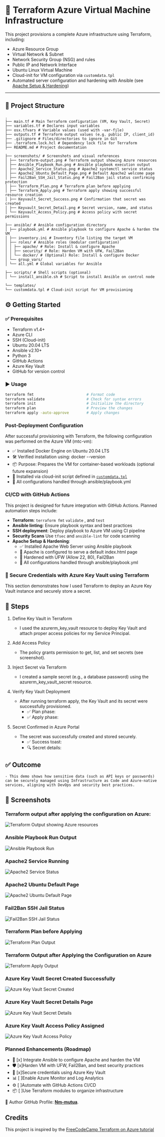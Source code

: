 # 🚀 Terraform Azure Virtual Machine Infrastructure

This project provisions a complete Azure infrastructure using Terraform, including:

- Azure Resource Group  
- Virtual Network & Subnet  
- Network Security Group (NSG) and rules  
- Public IP and Network Interface  
- Ubuntu Linux Virtual Machine  
- Cloud-init for VM configuration via `customdata.tpl`  
- Automated server configuration and hardening with Ansible (see [Apache Setup & Hardening](#apache-setup--hardening))  

---

## 📁 Project Structure

```
.
├── main.tf # Main Terraform configuration (VM, Key Vault, Secret)
├── variables.tf # Declares input variables
├── osx.tfvars # Variable values (used with -var-file)
├── outputs.tf # Terraform output values (e.g. public IP, client_id)
├── .gitignore # Files/directories to ignore in Git
├── .terraform.lock.hcl # Dependency lock file for Terraform
├── README.md # Project documentation

├── screenshots/ # Screenshots and visual references
│ ├── terraform-output.png # Terraform output showing Azure resources
│ ├── Ansible_Playbook_Run.png # Ansible playbook execution output
│ ├── Apache2_Service_Status.png # Apache2 systemctl service status
│ ├── Apache2_Ubuntu_Default_Page.png # Default Apache2 welcome page
│ ├── Fail2Ban_SSH_Jail_Status.png # Fail2Ban jail status confirming protection
│ ├── Terraform_Plan.png # Terraform plan before applying
│ ├── Terraform_Apply.png # Terraform apply showing successful resource creation
│ ├── Keyvault_Secret_Success.png # Confirmation that secret was created
│ ├── Keyvault_Secret_Detail.png # Secret version, name, and status
│ └── Keyvault_Access_Policy.png # Access policy with secret permissions

├── ansible/ # Ansible configuration directory
│ ├── playbook.yml # Ansible playbook to configure Apache & harden the VM
│ ├── inventory.ini # Inventory file listing the target VM
│ ├── roles/ # Ansible roles (modular configuration)
│ │ ├── apache/ # Role: Install & configure Apache
│ │ ├── security/ # Role: Harden VM with UFW, Fail2Ban
│ │ └── docker/ # (Optional) Role: Install & configure Docker
│ └── group_vars/
│ └── all.yml # Global variables for Ansible

├── scripts/ # Shell scripts (optional)
│ └── install_ansible.sh # Script to install Ansible on control node

└── templates/
└── customdata.tpl # Cloud-init script for VM provisioning
```

## ⚙️ Getting Started

### ✅ Prerequisites

- Terraform v1.4+
- Azure CLI
- SSH (Cloud-init)
- Ubuntu 20.04 LTS
- Ansible v2.10+
- Python 3
- GitHub Actions
- Azure Key Vault
- GitHub for version control

### ▶️ Usage

```bash
terraform fmt                        # Format code
terraform validate                   # Check for syntax errors
terraform init                       # Initialize the directory
terraform plan                       # Preview the changes
terraform apply -auto-approve        # Apply changes
```

### Post-Deployment Configuration

After successful provisioning with Terraform, the following configuration was performed on the Azure VM (mtc-vm):

- ✅ Installed Docker Engine on Ubuntu 20.04 LTS
- 🛠️ Verified installation using: docker --version
- 📦 Purpose: Prepares the VM for container-based workloads (optional future expansion)
- 📜 Installed via cloud-init script defined in [`customdata.tpl`](./customdata.tpl)
- 📂 All configurations handled through ansible/playbook.yml

### CI/CD with GitHub Actions

This project is designed for future integration with GitHub Actions. Planned automation steps include:

- **Terraform**: `terraform fmt` `validate` , and `test`
- **Ansible linting**: Ensure playbook syntax and best practices
- **SSH deployment**: Deploy playbook to Azure VM using CI pipeline
- **Security Scans** Use `tfsec` and `ansible-lint` for code scanning
- **Apache Setup & Hardening**:
  - ✅ Installed Apache Web Server using Ansible playbook
  - 📄 Apache is configured to serve a default index.html page
  - 🔐 Hardened with UFW (Allow 22, 80), Fail2Ban
  - 📂 All configurations handled through ansible/playbook.yml

### 🔐 Secure Credentials with Azure Key Vault using Terraform
This section demonstrates how I used Terraform to deploy an Azure Key Vault instance and securely store a secret.

## 🚀 Steps

1. Define Key Vault in Terraform
   - I used the azurerm_key_vault resource to deploy Key Vault and attach proper access policies for my Service Principal.

2. Add Access Policy
   - The policy grants permission to get, list, and set secrets (see screenshot).


3. Inject Secret via Terraform
   - I created a sample secret (e.g., a database password) using the azurerm_key_vault_secret resource.

4. Verify Key Vault Deployment
   - After running terraform apply, the Key Vault and its secret were successfully provisioned.
       - ✅ Plan phase:
       - ✅ Apply phase:

5. Secret Confirmed in Azure Portal
   - The secret was successfully created and stored securely.
       - ✅ Success toast:
       - 🔍 Secret details:

## ✅ Outcome
    - This demo shows how sensitive data (such as API keys or passwords) can be securely managed using Infrastructure as Code and Azure-native services, aligning with DevOps and security best practices.

## 📸 Screenshots

### Terraform output after applying the configuration on Azure:
![Terraform Output showing Azure resources](screenshots/terraform-output.png)

### Ansible Playbook Run Output
![Ansible Playbook Run](screenshots/Ansible_Playbook_Run.png)

### Apache2 Service Running
![Apache2 Service Status](screenshots/Apache2_Service_Status.png)

### Apache2 Ubuntu Default Page
![Apache2 Ubuntu Default Page](screenshots/Apache2_Ubuntu_Default_Page.png)

### Fail2Ban SSH Jail Status
![Fail2Ban SSH Jail Status](screenshots/Fail2Ban_SSH_Jail_Status.png)

### Terraform Plan before Applying
![Terraform Plan Output](screenshots/Terraform_Plan.png)

### Terraform Output after Applying the Configuration on Azure
![Terraform Apply Output](screenshots/Terraform_Apply.png)

### Azure Key Vault Secret Created Successfully
![Azure Key Vault Secret Created](screenshots/Keyvault_Secret_Success.png)

### Azure Key Vault Secret Details Page
![Azure Key Vault Secret Details](screenshots/Keyvault_Secret_Detail.png)

### Azure Key Vault Access Policy Assigned
![Azure Key Vault Access Policy](screenshots/Keyvault_Access_Policy.png)


### Planned Enhancements (Roadmap)

- 🔧 [x] Integrate Ansible to configure Apache and harden the VM
- 🛡️ [x]Harden VM with UFW, Fail2Ban, and best security practices
- 🔐 [x]Secure credentials using Azure Key Vault
- 📊 [ ]Enable Azure Monitor and Log Analytics
- ⚙️ [ ]Automate with GitHub Actions CI/CD
- 📦 [ ]Use Terraform modules to organize infrastructure

 👤 Author
GitHub Profile: [**Nm-mutua**](https:github.com/Nm-mutua).

## Credits
This project is inspired by the [FreeCodeCamp Terraform on Azure tutorial](https://www.youtube.com/watch?v=V53AHWun17s&list=WL&index=4)

